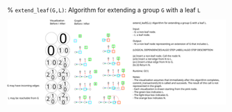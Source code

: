 % `extend_leaf(G,L)`: Algorithm for extending a group `G` with a leaf `L`

![](images/algorithm-extend-leaf.svg)
